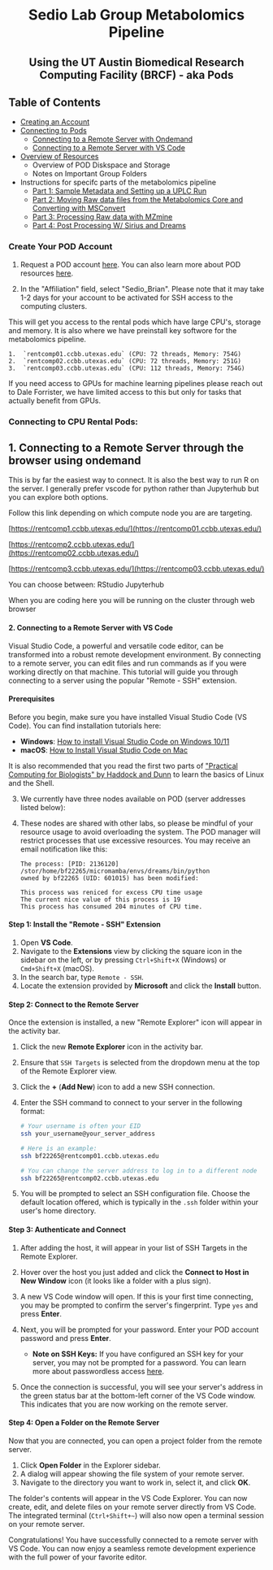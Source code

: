 # <div align="center"> Sedio Lab Group Metabolomics Pipeline </div>
## <div align="center"> Using the UT Austin Biomedical Research Computing Facility (BRCF) - aka Pods </div>


## Table of Contents
- [Creating an Account](#create-your-pod-account)
- [Connecting to Pods](#connecting-to-cpu-rental-pods)
  - [Connecting to a Remote Server with Ondemand](#1-connecting-to-a-remote-server-through-the-browser-using-ondemand)
  - [Connecting to a Remote Server with VS Code](#2-connecting-to-a-remote-server-with-vs-code)
- [Overview of Resources](docs/overview_of_resources.md)
  - Overview of POD Diskspace and Storage
  - Notes on Important Group Folders
- Instructions for specifc parts of the metabolomics pipeline
  - [Part 1: Sample Metadata and Setting up a UPLC Run](docs/metabolomics_pipeline_part_1.md)
  - [Part 2: Moving Raw data files from the Metabolomics Core and Converting with MSConvert](docs/metabolomics_pipeline_part_2.md)
  - [Part 3: Processing Raw data with MZmine](docs/metabolomics_pipeline_part_3.md)
  - [Part 4: Post Processing W/ Sirius and Dreams](docs/metabolomics_pipeline_part_4.md)
### Create Your POD Account

1.  Request a POD account [here](https://rctf-account-request.icmb.utexas.edu/). You can also learn more about POD resources [here](https://cloud.wikis.utexas.edu/wiki/spaces/RCTFusers/pages/31976153/POD+Accounts).

2.  In the "Affiliation" field, select "Sedio_Brian". Please note that it may take 1-2 days for your account to be activated for SSH access to the computing clusters.

This will get you access to the rental pods which have large CPU's, storage and memory. It is also where we have preinstall key softwore for the metabolomics pipeline.

    1.  `rentcomp01.ccbb.utexas.edu` (CPU: 72 threads, Memory: 754G)
    2.  `rentcomp02.ccbb.utexas.edu` (CPU: 72 threads, Memory: 251G)
    3.  `rentcomp03.ccbb.utexas.edu` (CPU: 112 threads, Memory: 754G)

If you need access to GPUs for machine learning pipelines please reach out to Dale Forrister, we have limited access to this but only for tasks that actually benefit from GPUs.

### Connecting to CPU Rental Pods:

## 1. Connecting to a Remote Server through the browser using ondemand

This is by far the easiest way to connect. It is also the best way to run R on the server. I generally prefer vscode for python rather than Jupyterhub but you can explore both options.

Follow this link depending on which compute node you are are targeting.

 [https://rentcomp1.ccbb.utexas.edu/](https://rentcomp01.ccbb.utexas.edu/)
 
 [https://rentcomp2.ccbb.utexas.edu/](https://rentcomp02.ccbb.utexas.edu/)

 [https://rentcomp3.ccbb.utexas.edu/](https://rentcomp03.ccbb.utexas.edu/)

  You can choose between:
  RStudio
  Jupyterhub

  When you are coding here you will be running on the cluster through web browser


#### 2. Connecting to a Remote Server with VS Code

Visual Studio Code, a powerful and versatile code editor, can be transformed into a robust remote development environment. By connecting to a remote server, you can edit files and run commands as if you were working directly on that machine. This tutorial will guide you through connecting to a server using the popular "Remote - SSH" extension.

#### Prerequisites

Before you begin, make sure you have installed Visual Studio Code (VS Code). You can find installation tutorials here:

  * **Windows**: [How to install Visual Studio Code on Windows 10/11](https://www.youtube.com/watch?v=2Gz-uuQWxu4)
  * **macOS**: [How to Install Visual Studio Code on Mac](https://www.youtube.com/watch?v=w0xBQHKjoGo)

It is also recommended that you read the first two parts of ["Practical Computing for Biologists" by Haddock and Dunn](<Practical Computing for Biologists.pdf>) to learn the basics of Linux and the Shell.


3.  We currently have three nodes available on POD (server addresses listed below):

4.  These nodes are shared with other labs, so please be mindful of your resource usage to avoid overloading the system. The POD manager will restrict processes that use excessive resources. You may receive an email notification like this:

    ```
    The process: [PID: 2136120] /stor/home/bf22265/micromamba/envs/dreams/bin/python
    owned by bf22265 (UID: 601015) has been modified:

    This process was reniced for excess CPU time usage
    The current nice value of this process is 19
    This process has consumed 204 minutes of CPU time.
    ```

#### Step 1: Install the "Remote - SSH" Extension

1.  Open **VS Code**.
2.  Navigate to the **Extensions** view by clicking the square icon in the sidebar on the left, or by pressing `Ctrl+Shift+X` (Windows) or `Cmd+Shift+X` (macOS).
3.  In the search bar, type `Remote - SSH`.
4.  Locate the extension provided by **Microsoft** and click the **Install** button.

#### Step 2: Connect to the Remote Server

Once the extension is installed, a new "Remote Explorer" icon will appear in the activity bar.

1.  Click the new **Remote Explorer** icon in the activity bar.

2.  Ensure that `SSH Targets` is selected from the dropdown menu at the top of the Remote Explorer view.

3.  Click the **+** (**Add New**) icon to add a new SSH connection.

4.  Enter the SSH command to connect to your server in the following format:

    ```bash
    # Your username is often your EID
    ssh your_username@your_server_address

    # Here is an example:
    ssh bf22265@rentcomp01.ccbb.utexas.edu

    # You can change the server address to log in to a different node
    ssh bf22265@rentcomp02.ccbb.utexas.edu
    ```

5.  You will be prompted to select an SSH configuration file. Choose the default location offered, which is typically in the `.ssh` folder within your user's home directory.

#### Step 3: Authenticate and Connect

1.  After adding the host, it will appear in your list of SSH Targets in the Remote Explorer.

2.  Hover over the host you just added and click the **Connect to Host in New Window** icon (it looks like a folder with a plus sign).

3.  A new VS Code window will open. If this is your first time connecting, you may be prompted to confirm the server's fingerprint. Type `yes` and press **Enter**.

4.  Next, you will be prompted for your password. Enter your POD account password and press **Enter**.

      * **Note on SSH Keys:** If you have configured an SSH key for your server, you may not be prompted for a password. You can learn more about passwordless access [here](https://cloud.wikis.utexas.edu/wiki/spaces/RCTFusers/pages/31976509/POD+Resources+and+Access).

5.  Once the connection is successful, you will see your server's address in the green status bar at the bottom-left corner of the VS Code window. This indicates that you are now working on the remote server.

#### Step 4: Open a Folder on the Remote Server

Now that you are connected, you can open a project folder from the remote server.

1.  Click **Open Folder** in the Explorer sidebar.
2.  A dialog will appear showing the file system of your remote server.
3.  Navigate to the directory you want to work in, select it, and click **OK**.

The folder's contents will appear in the VS Code Explorer. You can now create, edit, and delete files on your remote server directly from VS Code. The integrated terminal (`Ctrl+Shift+~`) will also now open a terminal session on your remote server.

Congratulations! You have successfully connected to a remote server with VS Code. You can now enjoy a seamless remote development experience with the full power of your favorite editor.




